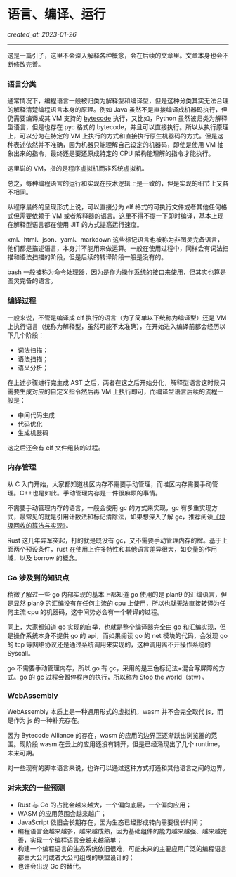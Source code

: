 # 语言、编译、运行

_created_at: 2023-01-26_

---

这是一篇引子，这里不会深入解释各种概念，会在后续的文章里。文章本身也会不断修改完善。

### 语言分类

通常情况下，编程语言一般被归类为解释型和编译型，但是这种分类其实无法合理的解释清楚编程语言本身的原理。例如 Java 虽然不是直接编译成机器码执行，但仍需要编译成其 VM 支持的 [bytecode](https://en.wikipedia.org/wiki/List_of_Java_bytecode_instructions) 执行，又比如，Python 虽然被归类为解释型语言，但是也存在 pyc 格式的 bytecode，并且可以直接执行。所以从执行原理上，可以分为在特定的 VM 上执行的方式和直接执行原生机器码的方式。但是这种表述依然并不准确，因为机器只能理解自己设定的机器码，即使是使用 VM 抽象出来的指令，最终还是要还原成特定的 CPU 架构能理解的指令才能执行。

这里说的 VM，指的是程序虚拟机而非系统虚拟机。

总之，每种编程语言的运行和实现在技术逻辑上是一致的，但是实现的细节上又各不相同。

从程序最终的呈现形式上说，可以直接分为 elf 格式的可执行文件或者其他任何格式但需要依赖于 VM 或者解释器的语言。这里不得不提一下即时编译，基本上现在解释型语言都在使用 JIT 的方式提高运行速度。

xml、html、json、yaml、markdown 这些标记语言也被称为非图灵完备语言，他们都是描述语言，本身并不能用来做运算。一般在使用过程中，同样会有词法扫描和语法扫描的阶段，但是后续的转译阶段一般是没有的。

bash 一般被称为命令处理器，因为是作为操作系统的接口来使用，但其实也算是图灵完备的语言。

### 编译过程

一般来说，不管是编译成 elf 执行的语言（为了简单以下统称为编译型）还是 VM 上执行语言（统称为解释型，虽然可能不太准确），在开始进入编译前都会经历以下几个阶段：

-   词法扫描；
-   语法扫描；
-   语义分析；

在上述步骤进行完生成 AST 之后，两者在这之后开始分化，解释型语言这时候只需要生成对应的自定义指令然后再 VM 上执行即可，而编译型语言后续的流程一般是：

-   中间代码生成
-   代码优化
-   生成机器码

这之后还会有 elf 文件组装的过程。

### 内存管理

从 C 入门开始，大家都知道栈区内存不需要手动管理，而堆区内存需要手动管理。C++也是如此。手动管理内存是一件很麻烦的事情。

不需要手动管理内存的语言，一般会使用 gc 的方式来实现，gc 有多重实现方式，最常见的就是引用计数法和标记清除法，如果想深入了解 gc，推荐阅读[《垃圾回收的算法与实现》](https://book.douban.com/subject/26821357/)。

Rust 这几年异军突起，打的就是既没有 gc，又不需要手动管理内存的牌。基于上面两个预设条件，rust 在使用上许多特性和其他语言差异很大，如变量的作用域，以及 borrow 的概念。

### Go 涉及到的知识点

稍微了解过一些 go 内部实现的基本上都知道 go 使用的是 plan9 的汇编语言，但是显然 plan9 的汇编没有在任何主流的 cpu 上使用，所以也就无法直接转译为任何主流 cpu 的机器码，这中间势必会有一个转译的过程。

同上，大家都知道 go 实现的自举，也就是整个编译器完全由 go 和汇编实现，但是操作系统本身不提供 go 的 api，而如果阅读 go 的 net 模块的代码，会发现 go 的 tcp 等网络协议还是通过系统调用来实现的，这种调用离不开操作系统的 Syscall。

go 不需要手动管理内存，所以 go 有 gc，采用的是三色标记法+混合写屏障的方式。go 的 gc 过程会暂停程序的执行，所以称为 Stop the world（stw）。

### WebAssembly

WebAssembly 本质上是一种通用形式的虚拟机，wasm 并不会完全取代 js，而是作为 js 的一种补充存在。

因为 Bytecode Alliance 的存在，wasm 的应用的边界正逐渐跃出浏览器的范围。现阶段 wasm 在云上的应用还没有铺开，但是已经涌现出了几个 runtime，未来可期。

对一些现有的脚本语言来说，也许可以通过这种方式打通和其他语言之间的边界。

### 对未来的一些预测

-   Rust 与 Go 的占比会越来越大，一个偏向底层，一个偏向应用；
-   WASM 的应用范围会越来越广；
-   JavaScript 依旧会长期存在，因为生态已经形成转向需要很长时间；
-   编程语言会越来越多，越来越成熟，因为基础组件的能力越来越强、越来越完善，实现一个编程语言会越来越简单；
-   构建一个编程语言的生态系统依旧很难，可能未来的主要应用广泛的编程语言都由大公司或者大公司组成的联盟设计的；
-   也许会出现 Go 的替代。
